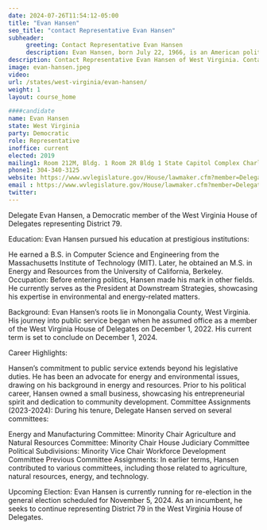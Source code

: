```yaml
---
date: 2024-07-26T11:54:12-05:00
title: "Evan Hansen"
seo_title: "contact Representative Evan Hansen"
subheader:
     greeting: Contact Representative Evan Hansen
     description: Evan Hansen, born July 22, 1966, is an American politician affiliated with the Democratic Party. He is a member of the West Virginia House of Delegates, representing District 79. He assumed office on December 1, 2022.
description: Contact Representative Evan Hansen of West Virginia. Contact information for Evan Hansen includes email address, phone number, and mailing address.
image: evan-hansen.jpeg
video:
url: /states/west-virginia/evan-hansen/
weight: 1
layout: course_home

####candidate
name: Evan Hansen
state: West Virginia
party: Democratic
role: Representative
inoffice: current
elected: 2019
mailing1: Room 212M, Bldg. 1 Room 2R Bldg 1 State Capitol Complex Charleston, WV 25305
phone1: 304-340-3125
website: https://www.wvlegislature.gov/House/lawmaker.cfm?member=Delegate%20Hansen/
email : https://www.wvlegislature.gov/House/lawmaker.cfm?member=Delegate%20Hansen/
twitter:
---
```

Delegate Evan Hansen, a Democratic member of the West Virginia House of Delegates representing District 79.

Education: Evan Hansen pursued his education at prestigious institutions:

He earned a B.S. in Computer Science and Engineering from the Massachusetts Institute of Technology (MIT).
Later, he obtained an M.S. in Energy and Resources from the University of California, Berkeley.
Occupation: Before entering politics, Hansen made his mark in other fields. He currently serves as the President at Downstream Strategies, showcasing his expertise in environmental and energy-related matters.

Background: Evan Hansen’s roots lie in Monongalia County, West Virginia. His journey into public service began when he assumed office as a member of the West Virginia House of Delegates on December 1, 2022. His current term is set to conclude on December 1, 2024.

Career Highlights:

Hansen’s commitment to public service extends beyond his legislative duties. He has been an advocate for energy and environmental issues, drawing on his background in energy and resources.
Prior to his political career, Hansen owned a small business, showcasing his entrepreneurial spirit and dedication to community development.
Committee Assignments (2023-2024): During his tenure, Delegate Hansen served on several committees:

Energy and Manufacturing Committee: Minority Chair
Agriculture and Natural Resources Committee: Minority Chair
House Judiciary Committee
Political Subdivisions: Minority Vice Chair
Workforce Development Committee
Previous Committee Assignments: In earlier terms, Hansen contributed to various committees, including those related to agriculture, natural resources, energy, and technology.

Upcoming Election: Evan Hansen is currently running for re-election in the general election scheduled for November 5, 2024. As an incumbent, he seeks to continue representing District 79 in the West Virginia House of Delegates.
